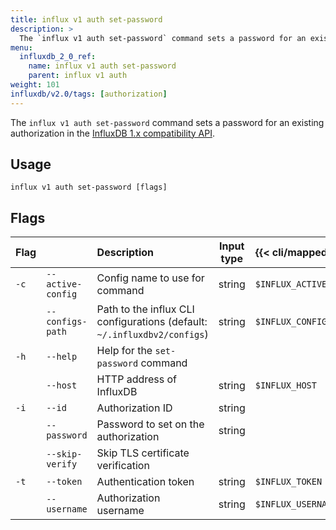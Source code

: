 ```yaml
---
title: influx v1 auth set-password
description: >
  The `influx v1 auth set-password` command sets a password for an existing authorization in the InfluxDB 1.x compatibility API.
menu:
  influxdb_2_0_ref:
    name: influx v1 auth set-password
    parent: influx v1 auth
weight: 101
influxdb/v2.0/tags: [authorization]
---
```


The `influx v1 auth set-password` command sets a password for an existing authorization in the [InfluxDB 1.x compatibility API](/influxdb/v2.0/reference/api/influxdb-1x/).

## Usage
```
influx v1 auth set-password [flags]
```

## Flags
| Flag |                   | Description                                                              | Input type | {{< cli/mapped >}}      |
|:-----|:------------------|:-------------------------------------------------------------------------|:----------:|:------------------------|
| `-c` | `--active-config` | Config name to use for command                                           | string     | `$INFLUX_ACTIVE_CONFIG` |
|      | `--configs-path`  | Path to the influx CLI configurations (default: `~/.influxdbv2/configs`) | string     | `$INFLUX_CONFIGS_PATH`  |
| `-h` | `--help`          | Help for the `set-password` command                                      |            |                         |
|      | `--host`          | HTTP address of InfluxDB                                                 | string     | `$INFLUX_HOST`          |
| `-i` | `--id`            | Authorization ID                                                         | string     |                         |
|      | `--password`      | Password to set on the authorization                                     | string     |                         |
|      | `--skip-verify`   | Skip TLS certificate verification                                        |            |                         |
| `-t` | `--token`         | Authentication token                                                     | string     | `$INFLUX_TOKEN`         |
|      | `--username`      | Authorization username                                                   | string     | `$INFLUX_USERNAME`      |
